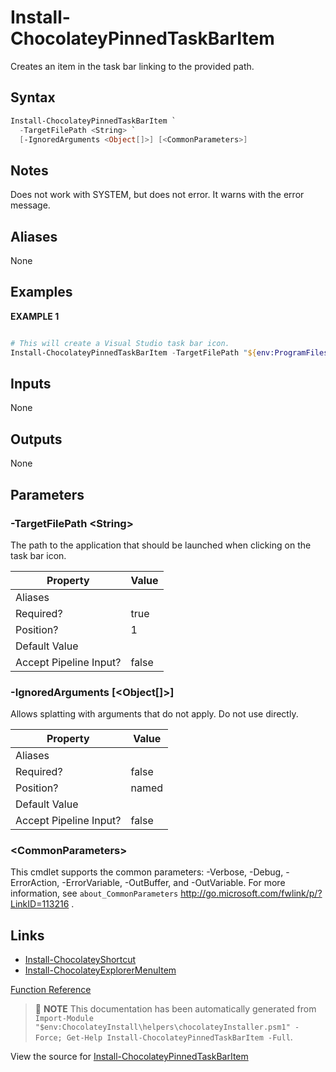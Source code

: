 ﻿---
Order: 270
xref: install-chocolateypinnedtaskbaritem
Title: Install-ChocolateyPinnedTaskBarItem
Description: Information on Install-ChocolateyPinnedTaskBarItem function
RedirectFrom: docs/helpers-install-chocolatey-pinned-task-bar-item
---

# Install-ChocolateyPinnedTaskBarItem

<!-- This documentation is automatically generated from https://github.com/chocolatey/choco/blob/stable/src/chocolatey.resources/helpers/functions/Install-ChocolateyPinnedTaskBarItem.ps1 using https://github.com/chocolatey/choco/blob/stable/GenerateDocs.ps1. Contributions are welcome at the original location(s). -->

Creates an item in the task bar linking to the provided path.

## Syntax

~~~powershell
Install-ChocolateyPinnedTaskBarItem `
  -TargetFilePath <String> `
  [-IgnoredArguments <Object[]>] [<CommonParameters>]
~~~


## Notes

Does not work with SYSTEM, but does not error. It warns with the error
message.

## Aliases

None

## Examples

 **EXAMPLE 1**

~~~powershell

# This will create a Visual Studio task bar icon.
Install-ChocolateyPinnedTaskBarItem -TargetFilePath "${env:ProgramFiles(x86)}\Microsoft Visual Studio 11.0\Common7\IDE\devenv.exe"
~~~

## Inputs

None

## Outputs

None

## Parameters

###  -TargetFilePath &lt;String&gt;
The path to the application that should be launched when clicking on the
task bar icon.

Property               | Value
---------------------- | -----
Aliases                |
Required?              | true
Position?              | 1
Default Value          |
Accept Pipeline Input? | false

###  -IgnoredArguments [&lt;Object[]&gt;]
Allows splatting with arguments that do not apply. Do not use directly.

Property               | Value
---------------------- | -----
Aliases                |
Required?              | false
Position?              | named
Default Value          |
Accept Pipeline Input? | false

### &lt;CommonParameters&gt;

This cmdlet supports the common parameters: -Verbose, -Debug, -ErrorAction, -ErrorVariable, -OutBuffer, and -OutVariable. For more information, see `about_CommonParameters` http://go.microsoft.com/fwlink/p/?LinkID=113216 .


## Links

 * [Install-ChocolateyShortcut](xref:install-chocolateyshortcut)
 * [Install-ChocolateyExplorerMenuItem](xref:install-chocolateyexplorermenuitem)


[Function Reference](xref:powershell-reference)

> :memo: **NOTE** This documentation has been automatically generated from `Import-Module "$env:ChocolateyInstall\helpers\chocolateyInstaller.psm1" -Force; Get-Help Install-ChocolateyPinnedTaskBarItem -Full`.

View the source for [Install-ChocolateyPinnedTaskBarItem](https://github.com/chocolatey/choco/blob/stable/src/chocolatey.resources/helpers/functions/Install-ChocolateyPinnedTaskBarItem.ps1)
